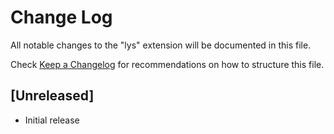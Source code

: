 # Change Log
All notable changes to the "lys" extension will be documented in this file.

Check [Keep a Changelog](http://keepachangelog.com/) for recommendations on how to structure this file.

## [Unreleased]
- Initial release